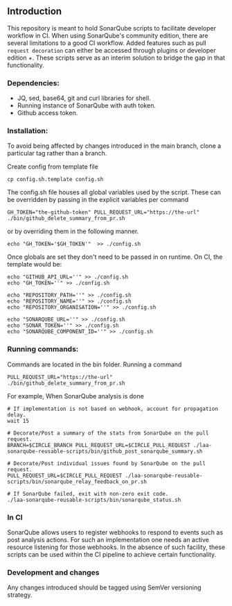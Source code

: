 ## Introduction

This repository is meant to hold SonarQube scripts to facilitate developer workflow in CI. When using SonarQube's community edition, there are several limitations to a good CI workflow. Added features such as pull `request decoration` can either be accessed through plugins or developer edition +. These scripts serve as an interim solution to bridge the gap in that functionality.

### Dependencies:
- JQ, sed, base64, git and curl libraries for shell.
- Running instance of SonarQube with auth token.
- Github access token.

### Installation:

To avoid being affected by changes introduced in the main branch, clone a particular tag rather than a branch.

Create config from template file

```
cp config.sh.template config.sh
```

The config.sh file houses all global variables used by the script. These can be overridden by passing in the explicit variables per command

```
GH_TOKEN="the-github-token" PULL_REQUEST_URL="https://the-url" ./bin/github_delete_summary_from_pr.sh
```

or by overriding them in the following manner.

```
echo "GH_TOKEN='$GH_TOKEN'"  >> ./config.sh
```

Once globals are set they don't need to be passed in on runtime. On CI, the template would be:

```
echo "GITHUB_API_URL=''" >> ./config.sh
echo "GH_TOKEN=''" >> ./config.sh

echo "REPOSITORY_PATH=''" >> ./config.sh
echo "REPOSITORY_NAME=''" >> ./config.sh
echo "REPOSITORY_ORGANISATION=''" >> ./config.sh

echo "SONARQUBE_URL=''" >> ./config.sh
echo "SONAR_TOKEN=''" >> ./config.sh
echo "SONARQUBE_COMPONENT_ID=''" >> ./config.sh
```

### Running commands:

Commands are located in the bin folder. Running a command

```
PULL_REQUEST_URL="https://the-url" ./bin/github_delete_summary_from_pr.sh
```

For example, When SonarQube analysis is done

```
# If implementation is not based on webhook, account for propagation delay.
wait 15

# Decorate/Post a summary of the stats from SonarQube on the pull request.
BRANCH=$CIRCLE_BRANCH PULL_REQUEST_URL=$CIRCLE_PULL_REQUEST ./laa-sonarqube-reusable-scripts/bin/github_post_sonarqube_summary.sh

# Decorate/Post individual issues found by SonarQube on the pull request.
PULL_REQUEST_URL=$CIRCLE_PULL_REQUEST ./laa-sonarqube-reusable-scripts/bin/sonarqube_relay_feedback_on_pr.sh

# If SonarQube failed, exit with non-zero exit code.
./laa-sonarqube-reusable-scripts/bin/sonarqube_status.sh
```

### In CI

SonarQube allows users to register webhooks to respond to events such as post analysis actions. For such an implementation one needs an active resource listening for those webhooks. In the absence of such facility, these scripts can be used within the CI pipeline to achieve certain functionality.

### Development and changes

Any changes introduced should be tagged using SemVer versioning strategy.
